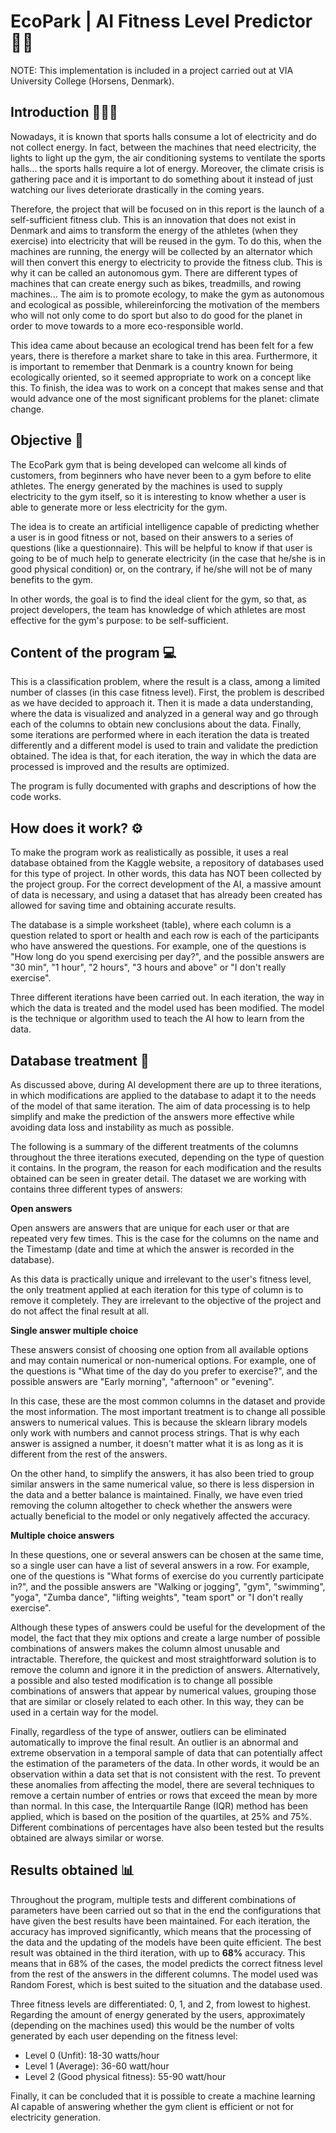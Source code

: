 # EcoPark | AI Fitness Level Predictor 👨‍💻
NOTE: This implementation is included in a project carried out at VIA University College (Horsens, Denmark).

## Introduction 🏋️‍♂️💡
Nowadays, it is known that sports halls consume a lot of electricity and do not collect energy. In fact, between the machines that need electricity, the lights to light up the gym, the air conditioning systems to ventilate the sports halls... the sports halls require a lot of energy. Moreover, the climate crisis is gathering pace and it is important to do something about it instead of just watching our lives deteriorate drastically in the coming years.

Therefore, the project that will be focused on in this report is the launch of a self-sufficient fitness club. This is an innovation that does not exist in Denmark and aims to transform the energy of the athletes (when they exercise) into electricity that will be reused in the gym. To do this, when the machines are running, the energy will be collected by an alternator which will then convert this energy to electricity to provide the fitness club. This is why it can be called an autonomous gym. There are different types of machines that can create energy such as bikes, treadmills, and rowing machines... The aim is to promote ecology, to make the gym as autonomous and ecological as possible, whilereinforcing the motivation of the members who will not only come to do sport but also to do good for the planet in order to move towards to a more eco-responsible world.

This idea came about because an ecological trend has been felt for a few years, there is therefore a market share to take in this area. Furthermore, it is important to remember that Denmark is a country known for being ecologically oriented, so it seemed appropriate to work on a concept like this. To finish, the idea was to work on a concept that makes sense and that would advance one of the most significant problems for the planet: climate change.

## Objective 🎯
The EcoPark gym that is being developed can welcome all kinds of customers, from beginners who have never been to a gym before to elite athletes. The energy generated by the machines is used to supply electricity to the gym itself, so it is interesting to know whether a user is able to generate more or less electricity for the gym.

The idea is to create an artificial intelligence capable of predicting whether a user is in good fitness or not, based on their answers to a series of questions (like a questionnaire). This will be helpful to know if that user is going to be of much help to generate electricity (in the case that he/she is in good physical condition) or, on the contrary, if he/she will not be of many benefits to the gym.

In other words, the goal is to find the ideal client for the gym, so that, as project developers, the team has knowledge of which athletes are most effective for the gym's purpose: to be self-sufficient.

## Content of the program 💻
This is a classification problem, where the result is a class, among a limited number of classes (in this case fitness level). First, the problem is described as we have decided to approach it. Then it is made a data understanding, where the data is visualized and analyzed in a general way and go through each of the columns to obtain new conclusions about the data. Finally, some iterations are performed where in each iteration the data is treated differently and a different model is used to train and validate the prediction obtained. The idea is that, for each iteration, the way in which the data are processed is improved and the results are optimized.

The program is fully documented with graphs and descriptions of how the code works.

## How does it work? ⚙
To make the program work as realistically as possible, it uses a real database obtained from the Kaggle website, a repository of databases used for this type of project. In other words, this data has NOT been collected by the project group. For the correct development of the AI, a massive amount of data is necessary, and using a dataset that has already been created has allowed for saving time and obtaining accurate results.

The database is a simple worksheet (table), where each column is a question related to sport or health and each row is each of the participants who have answered the questions. For example, one of the questions is "How long do you spend exercising per day?", and the possible answers are "30 min", "1 hour", "2 hours", "3 hours and above" or "I don't really exercise".

Three different iterations have been carried out. In each iteration, the way in which the data is treated and the model used has been modified. The model is the technique or algorithm used to teach the AI how to learn from the data.

## Database treatment 🧮
As discussed above, during AI development there are up to three iterations, in which modifications are applied to the database to adapt it to the needs of the model of that same iteration. The aim of data processing is to help simplify and make the prediction of the answers more effective while avoiding data loss and instability as much as possible.

The following is a summary of the different treatments of the columns throughout the three iterations executed, depending on the type of question it contains. In the program, the reason for each modification and the results obtained can be seen in greater detail. The dataset we are working with contains three different types of answers:


**Open answers**

Open answers are answers that are unique for each user or that are repeated very few times. This is the case for the columns on the name and the Timestamp (date and time at which the answer is recorded in the database).

As this data is practically unique and irrelevant to the user's fitness level, the only treatment applied at each iteration for this type of column is to remove it completely. They are irrelevant to the objective of the project and do not affect the final result at all.


**Single answer multiple choice**

These answers consist of choosing one option from all available options and may contain numerical or non-numerical options. For example, one of the questions is "What time of the day do you prefer to exercise?", and the possible answers are "Early morning", "afternoon" or "evening".

In this case, these are the most common columns in the dataset and provide the most information. The most important treatment is to change all possible answers to numerical values. This is because the sklearn library models only work with numbers and cannot process strings. That is why each answer is assigned a number, it doesn't matter what it is as long as it is different from the rest of the answers.

On the other hand, to simplify the answers, it has also been tried to group similar answers in the same numerical value, so there is less dispersion in the data and a better balance is maintained. Finally, we have even tried removing the column altogether to check whether the answers were actually beneficial to the model or only negatively affected the accuracy.


**Multiple choice answers**

In these questions, one or several answers can be chosen at the same time, so a single user can have a list of several answers in a row. For example, one of the questions is "What forms of exercise do you currently participate in?", and the possible answers are "Walking or jogging", "gym", "swimming", "yoga", "Zumba dance", "lifting weights", "team sport" or "I don't really exercise".

Although these types of answers could be useful for the development of the model, the fact that they mix options and create a large number of possible combinations of answers makes the column almost unusable and intractable. Therefore, the quickest and most straightforward solution is to remove the column and ignore it in the prediction of answers. Alternatively, a possible and also tested modification is to change all possible combinations of answers that appear by numerical values, grouping those that are similar or closely related to each other. In this way, they can be used in a certain way for the model.

Finally, regardless of the type of answer, outliers can be eliminated automatically to improve the final result. An outlier is an abnormal and extreme observation in a temporal sample of data that can potentially affect the estimation of the parameters of the data. In other words, it would be an observation within a data set that is not consistent with the rest. To prevent these anomalies from affecting the model, there are several techniques to remove a certain number of entries or rows that exceed the mean by more than normal. In this case, the Interquartile Range (IQR) method has been applied, which is based on the position of the quartiles, at 25% and 75%. Different combinations of percentages have also been tested but the results obtained are always similar or worse.

## Results obtained 📊
Throughout the program, multiple tests and different combinations of parameters have been carried out so that in the end the configurations that have given the best results have been maintained. For each iteration, the accuracy has improved significantly, which means that the processing of the data and the updating of the models have been quite efficient. The best result was obtained in the third iteration, with up to **68%** accuracy. This means that in 68% of the cases, the model predicts the correct fitness level from the rest of the answers in the different columns. The model used was Random Forest, which is best suited to the situation and the database used.

Three fitness levels are differentiated: 0, 1, and 2, from lowest to highest. Regarding the amount of energy generated by the users, approximately (depending on the machines used) this would be the number of volts generated by each user depending on the fitness level:
- Level 0 (Unfit): 18-30 watts/hour
- Level 1 (Average): 36-60 watt/hour
- Level 2 (Good physical fitness): 55-90 watt/hour

Finally, it can be concluded that it is possible to create a machine learning AI capable of answering whether the gym client is efficient or not for electricity generation.
